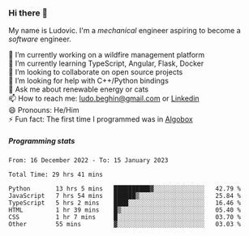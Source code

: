### Hi there 👋

My name is Ludovic. I'm a *mechanical* engineer aspiring to become a *software* engineer.

 🔭 I’m currently working on a wildfire management platform<br/>
 🌱 I’m currently learning TypeScript, Angular, Flask, Docker<br/>
 👯 I’m looking to collaborate on open source projects<br/>
 🤔 I’m looking for help with C++/Python bindings<br/>
 💬 Ask me about renewable energy or cats<br/>
 📫 How to reach me: ludo.beghin@gmail.com or [Linkedin](https://www.linkedin.com/in/ludovic-beghin/)<br/>
 😄 Pronouns: He/Him<br/>
 ⚡ Fun fact: The first time I programmed was in [Algobox](https://fr.wikipedia.org/wiki/Algobox)<br/>

##### Programming stats
<!--START_SECTION:waka-->

```text
From: 16 December 2022 - To: 15 January 2023

Total Time: 29 hrs 41 mins

Python       13 hrs 5 mins   ██████████▓░░░░░░░░░░░░░░   42.79 %
JavaScript   7 hrs 54 mins   ██████▒░░░░░░░░░░░░░░░░░░   25.84 %
TypeScript   5 hrs 2 mins    ████░░░░░░░░░░░░░░░░░░░░░   16.46 %
HTML         1 hr 39 mins    █▒░░░░░░░░░░░░░░░░░░░░░░░   05.40 %
CSS          1 hr 7 mins     █░░░░░░░░░░░░░░░░░░░░░░░░   03.70 %
Other        55 mins         ▓░░░░░░░░░░░░░░░░░░░░░░░░   03.03 %
```

<!--END_SECTION:waka-->
